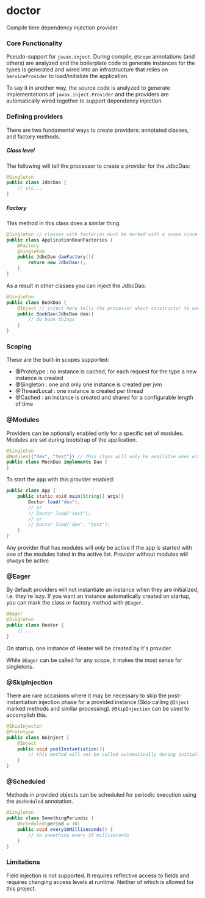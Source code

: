  # doctor
Compile time dependency injection provider.

### Core Functionality
Pseudo-support for `javax.inject`. During compile, `@Scope` annotations (and others) are analyzed and the boilerplate
code to generate instances for the types is generated and wired into an infrastructure that relies on `ServiceProvider`
to load/initialize the application. 

To say it in another way, the source code is analyzed to generate implementations of `javax.inject.Provider` and the
providers are automatically wired together to support dependency injection.

### Defining providers
There are two fundamental ways to create providers: annotated classes, and factory methods.

##### Class level
The following will tell the processor to create a provider for the JdbcDao:
```java
@Singleton
public class JdbcDao {
    // etc...
}
```

##### Factory
This method in this class does a similar thing:
```java
@Singleton // classes with factories must be marked with a scope since they themselves will be exposed via a Provider
public class ApplicationBeanFactories {
    @Factory
    @Singleton 
    public JdbcDao daoFactory(){
        return new JdbcDao();
    }
}
```

As a result in other classes you can inject the JdbcDao:
```java
@Singleton
public class BookDao {
    @Inject // inject here tells the processor which constructor to use for dependency injection
    public BookDao(JdbcDao dao){
        // do book things
    }
}
```

### Scoping
These are the built-in scopes supported:
- @Prototype : no instance is cached, for each request for the type a new instance is created
- @Singleton : one and only one instance is created per jvm
- @ThreadLocal : one instance is created per thread
- @Cached : an instance is created and shared for a configurable length of time


### @Modules
Providers can be optionally enabled only for a specific set of modules. 
Modules are set during bootstrap of the application.
```java
@Singleton
@Modules({"dev", "test"}) // this class will only be available when either the "dev" or "test" modules is active.
public class MockDao implements Dao {
}
```

To start the app with this provider enabled:
```java
public class App {
    public static void main(String[] args){
        Doctor.load("dev");
        // or
        // Doctor.load("test");
        // or
        // Doctor.load("dev", "test");
    }   
}
```

Any provider that has modules will _only_ be active if the app is started with one of the modules listed in the active list.
Provider without modules will _always_ be active. 

### @Eager
By default providers will not instantiate an instance when they are initialized, i.e. they're lazy. If you want an
instance automatically created on startup, you can mark the class or factory method with `@Eager`.
```java
@Eager
@Singleton
public class Heater {
    // ...
}
```
On startup, one instance of Heater will be created by it's provider. 

While `@Eager` can be called for any scope, it makes the most sense for singletons.


### @SkipInjection
There are rare occasions where it may be necessary to skip the post-instantiation injection phase for a provided instance
(Skip calling `@Inject` marked methods and similar processing). `@SkipInjection` can be used to accomplish this.
```java
@SkipInjectin
@Prototype
public class NoInject {
    @Inject
    public void postInstantiation(){
        // this method will not be called automatically during initialization
    }
}
```


### @Scheduled
Methods in provided objects can be scheduled for periodic execution using the `@Scheduled` annotation.
```java
@Singleton
public class SomethingPeriodic {
    @Scheduled(period = 10)
    public void every10Milliseconds() {
        // do something every 10 milliseconds
    }
}
```

### Limitations
Field injection is not supported. It requires reflective access to fields and requires changing access levels at runtime.
Neither of which is allowed for this project.